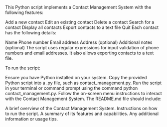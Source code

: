 This Python script implements a Contact Management System with the following features:

Add a new contact
Edit an existing contact
Delete a contact
Search for a contact
Display all contacts
Export contacts to a text file
Quit
Each contact has the following details:

Name
Phone number
Email address
Address (optional)
Additional notes (optional)
The script uses regular expressions for input validation of phone numbers and email addresses. It also allows exporting contacts to a text file.

To run the script:

Ensure you have Python installed on your system.
Copy the provided Python script into a .py file, such as contact_management.py.
Run the script in your terminal or command prompt using the command python contact_management.py.
Follow the on-screen menu instructions to interact with the Contact Management System.
The README.md file should include:

A brief overview of the Contact Management System.
Instructions on how to run the script.
A summary of its features and capabilities.
Any additional information or usage tips.
